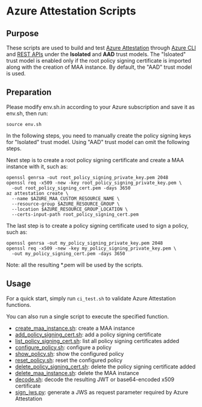 # Azure Attestation Scripts

## Purpose

These scripts are used to build and test [Azure Attestation](https://azure.microsoft.com/en-us/products/azure-attestation) through [Azure CLI](https://learn.microsoft.com/en-us/cli/azure/service-page/azure%20attestation?view=azure-cli-latest) and [REST APIs](https://learn.microsoft.com/en-us/rest/api/attestation/) under the **Isolated** and **AAD** trust models. The "Isloated" trust model is enabled only if the root policy signing certificate is imported along with the creation of MAA instance. By default, the "AAD" trust model is used.

## Preparation

Please modify env.sh.in according to your Azure subscription and save it as env.sh, then run:
```shell
source env.sh
```

In the following steps, you need to manually create the policy signing keys for "Isolated" trust model. Using "AAD" trust model can omit the following steps.

Next step is to create a root policy signing certificate and create a MAA instance with it, such as:
```shell
openssl genrsa -out root_policy_signing_private_key.pem 2048
openssl req -x509 -new -key root_policy_signing_private_key.pem \
  -out root_policy_signing_cert.pem -days 3650
az attestation create \
  --name $AZURE_MAA_CUSTOM_RESOURCE_NAME \
  --resource-group $AZURE_RESOURCE_GROUP \
  --location $AZURE_RESOURCE_GROUP_LOCATION \
  --certs-input-path root_policy_signing_cert.pem
```

The last step is to create a policy signing certificate used to sign a policy, such as:
```shell
openssl genrsa -out my_policy_signing_private_key.pem 2048
openssl req -x509 -new -key my_policy_signing_private_key.pem \
  -out my_policy_signing_cert.pem -days 3650
```

Note: all the resulting *.pem will be used by the scripts.

## Usage

For a quick start, simply run `ci_test.sh` to validate Azure Attestation functions.

You can also run a single script to execute the specified function.

- [create_maa_instance.sh](create_maa_instance.sh): create a MAA instance
- [add_policy_signing_cert.sh](add_policy_signing_cert.sh): add a policy signing certificate
- [list_policy_signing_cert.sh](list_policy_signing_cert.sh): list all policy signing certificates added
- [configure_policy.sh](configure_policy.sh): configure a policy
- [show_policy.sh](show_policy.sh): show the configured policy
- [reset_policy.sh](reset_policy.sh): reset the configured policy
- [delete_policy_signing_cert.sh](delete_policy_signing_cert.sh): delete the policy signing certificate added
- [delete_maa_instance.sh](delete_maa_instance.sh): delete the MAA instance
- [decode.sh](decode.sh): decode the resulting JWT or base64-encoded x509 certificate
- [sign_jws.py](sign_jws.py): generate a JWS as request parameter required by Azure Attestation
